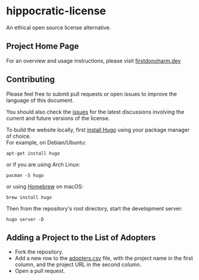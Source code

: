 # hippocratic-license
An ethical open source license alternative.

## Project Home Page

For an overview and usage instructions, please visit [firstdonoharm.dev](https://firstdonoharm.dev/)

## Contributing

Please feel free to submit pull requests or open issues to improve the language
of this document.

You should also check the [issues](https://github.com/Ivajkin/hippocratic-license/issues)
for the latest discussions involving the current and future versions of the license.

To build the website locally, first [install Hugo](https://gohugo.io/getting-started/installing)
using your package manager of choice.  
For example, on Debian/Ubuntu:
```
apt-get install hugo
```

or if you are using Arch Linux:
```
pacman -S hugo
```

or using [Homebrew](https://brew.sh) on macOS:
```
brew install hugo
```

Then from the repository's root directory, start the development server:
```
hugo server -D
```

## Adding a Project to the List of Adopters

* Fork the repository.
* Add a new row to the [adopters.csv](static/adopters.csv) file,
  with the project name in the first column, and the project URL in the second column.
* Open a pull request.
